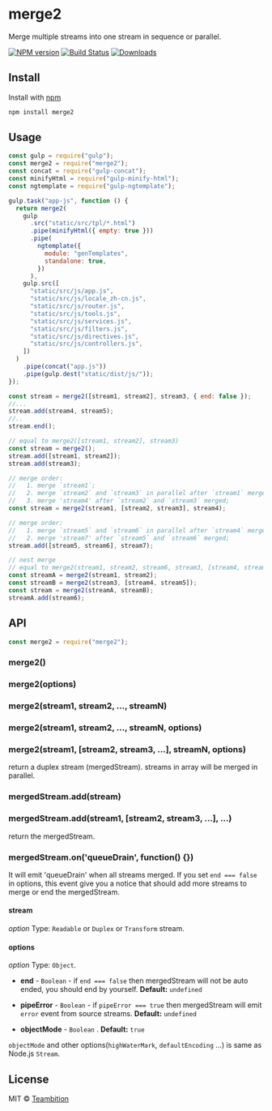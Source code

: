 # merge2

Merge multiple streams into one stream in sequence or parallel.

[![NPM version][npm-image]][npm-url]
[![Build Status][travis-image]][travis-url]
[![Downloads][downloads-image]][downloads-url]

## Install

Install with [npm](https://npmjs.org/package/merge2)

```sh
npm install merge2
```

## Usage

```js
const gulp = require("gulp");
const merge2 = require("merge2");
const concat = require("gulp-concat");
const minifyHtml = require("gulp-minify-html");
const ngtemplate = require("gulp-ngtemplate");

gulp.task("app-js", function () {
  return merge2(
    gulp
      .src("static/src/tpl/*.html")
      .pipe(minifyHtml({ empty: true }))
      .pipe(
        ngtemplate({
          module: "genTemplates",
          standalone: true,
        })
      ),
    gulp.src([
      "static/src/js/app.js",
      "static/src/js/locale_zh-cn.js",
      "static/src/js/router.js",
      "static/src/js/tools.js",
      "static/src/js/services.js",
      "static/src/js/filters.js",
      "static/src/js/directives.js",
      "static/src/js/controllers.js",
    ])
  )
    .pipe(concat("app.js"))
    .pipe(gulp.dest("static/dist/js/"));
});
```

```js
const stream = merge2([stream1, stream2], stream3, { end: false });
//...
stream.add(stream4, stream5);
//..
stream.end();
```

```js
// equal to merge2([stream1, stream2], stream3)
const stream = merge2();
stream.add([stream1, stream2]);
stream.add(stream3);
```

```js
// merge order:
//   1. merge `stream1`;
//   2. merge `stream2` and `stream3` in parallel after `stream1` merged;
//   3. merge 'stream4' after `stream2` and `stream3` merged;
const stream = merge2(stream1, [stream2, stream3], stream4);

// merge order:
//   1. merge `stream5` and `stream6` in parallel after `stream4` merged;
//   2. merge 'stream7' after `stream5` and `stream6` merged;
stream.add([stream5, stream6], stream7);
```

```js
// nest merge
// equal to merge2(stream1, stream2, stream6, stream3, [stream4, stream5]);
const streamA = merge2(stream1, stream2);
const streamB = merge2(stream3, [stream4, stream5]);
const stream = merge2(streamA, streamB);
streamA.add(stream6);
```

## API

```js
const merge2 = require("merge2");
```

### merge2()

### merge2(options)

### merge2(stream1, stream2, ..., streamN)

### merge2(stream1, stream2, ..., streamN, options)

### merge2(stream1, [stream2, stream3, ...], streamN, options)

return a duplex stream (mergedStream). streams in array will be merged in parallel.

### mergedStream.add(stream)

### mergedStream.add(stream1, [stream2, stream3, ...], ...)

return the mergedStream.

### mergedStream.on('queueDrain', function() {})

It will emit 'queueDrain' when all streams merged. If you set `end === false` in options, this event give you a notice that should add more streams to merge or end the mergedStream.

#### stream

_option_
Type: `Readable` or `Duplex` or `Transform` stream.

#### options

_option_
Type: `Object`.

- **end** - `Boolean` - if `end === false` then mergedStream will not be auto ended, you should end by yourself. **Default:** `undefined`

- **pipeError** - `Boolean` - if `pipeError === true` then mergedStream will emit `error` event from source streams. **Default:** `undefined`

- **objectMode** - `Boolean` . **Default:** `true`

`objectMode` and other options(`highWaterMark`, `defaultEncoding` ...) is same as Node.js `Stream`.

## License

MIT © [Teambition](https://www.teambition.com)

[npm-url]: https://npmjs.org/package/merge2
[npm-image]: http://img.shields.io/npm/v/merge2.svg
[travis-url]: https://travis-ci.org/teambition/merge2
[travis-image]: http://img.shields.io/travis/teambition/merge2.svg
[downloads-url]: https://npmjs.org/package/merge2
[downloads-image]: http://img.shields.io/npm/dm/merge2.svg?style=flat-square
